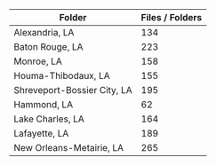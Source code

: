 | Folder                      |   Files / Folders |
|-----------------------------|-------------------|
| Alexandria, LA              |               134 |
| Baton Rouge, LA             |               223 |
| Monroe, LA                  |               158 |
| Houma-Thibodaux, LA         |               155 |
| Shreveport-Bossier City, LA |               195 |
| Hammond, LA                 |                62 |
| Lake Charles, LA            |               164 |
| Lafayette, LA               |               189 |
| New Orleans-Metairie, LA    |               265 |